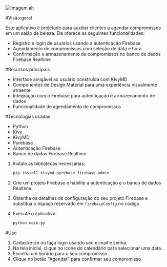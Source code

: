 ![Imagem alt](./gif.gif)


#Visão geral

Este aplicativo é projetado para auxiliar clientes a agendar compromissos em um salão de beleza. Ele oferece as seguintes funcionalidades:

* Registro e login de usuários usando a autenticação Firebase
* Agendamento de compromissos com seleção de data e hora
* Confirmação e armazenamento de compromissos no banco de dados Firebase Realtime

#Recursos principais

* Interface amigável ao usuário construída com KivyMD
* Componentes de Design Material para uma experiência visualmente atraente
* Integração com o Firebase para autenticação e armazenamento de dados
* Funcionalidade de agendamento de compromissos

#Tecnologias usadas

* Python
* Kivy
* KivyMD
* Pyrebase
* Autenticação Firebase
* Banco de dados Firebase Realtime

1. Instale as bibliotecas necessárias:

   ```bash
   pip install kivymd pyrebase firebase-admin
   ```

2. Crie um projeto Firebase e habilite a autenticação e o banco de dados Realtime.
3. Obtenha os detalhes de configuração do seu projeto Firebase e substitua o espaço reservado em `firebaseConfig` no código.
4. Execute o aplicativo:

   ```bash
   python main.py
   ```

#Uso

1. Cadastre-se ou faça login usando seu e-mail e senha.
2. Na tela inicial, clique no ícone do calendário para selecionar uma data.
3. Escolha um horário para o seu compromisso.
4. Clique no botão "Agendar" para confirmar seu compromisso.
